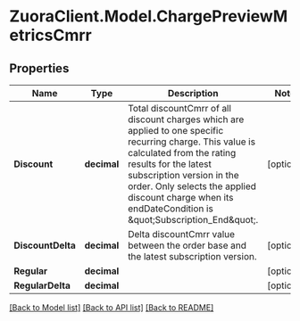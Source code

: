 # ZuoraClient.Model.ChargePreviewMetricsCmrr

## Properties

Name | Type | Description | Notes
------------ | ------------- | ------------- | -------------
**Discount** | **decimal** | Total discountCmrr of all discount charges which are applied to one specific recurring charge. This value is calculated from the rating results for the latest subscription version in the order. Only selects the applied discount charge when its endDateCondition is \&quot;Subscription_End\&quot;. | [optional] 
**DiscountDelta** | **decimal** | Delta discountCmrr value between the order base and the latest subscription version. | [optional] 
**Regular** | **decimal** |  | [optional] 
**RegularDelta** | **decimal** |  | [optional] 

[[Back to Model list]](../README.md#documentation-for-models) [[Back to API list]](../README.md#documentation-for-api-endpoints) [[Back to README]](../README.md)

